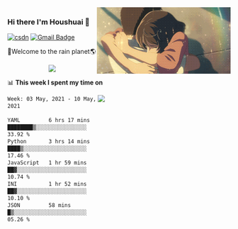 <img  align='right' height="150" src="https://github.com/LikeRainDay/LikeRainDay/blob/master/pic/img_rain_1.gif?raw=true">



### Hi there I'm Houshuai :lemon:

[![csdn](https://img.shields.io/badge/-csdn-c14438?style=flat-square&logo=c&logoColor=white)](https://blog.csdn.net/qq_15807167)
[![Gmail Badge](https://img.shields.io/badge/-gmail-c14438?style=flat-square&logo=Gmail&logoColor=white&link=mailto:houshuai0816@gmail.com)](mailto:houshuai0816@gmail.com)

🚀Welcome to the rain planet🌎

<center>
<img align='center'  src="https://source.unsplash.com/random/1200x600">
</center>

📊 **This week I spent my time on**

<img align='right'   width="300" src="https://github-readme-stats.vercel.app/api?username=LikeRainDay&show_icons=true&title_color=fff&icon_color=79ff97&text_color=9f9f9f&bg_color=151515">

<!--START_SECTION:waka-->
```text
Week: 03 May, 2021 - 10 May, 2021

YAML         6 hrs 17 mins   ████████▒░░░░░░░░░░░░░░░░   33.92 % 
Python       3 hrs 14 mins   ████▒░░░░░░░░░░░░░░░░░░░░   17.46 % 
JavaScript   1 hr 59 mins    ██▓░░░░░░░░░░░░░░░░░░░░░░   10.74 % 
INI          1 hr 52 mins    ██▓░░░░░░░░░░░░░░░░░░░░░░   10.10 % 
JSON         58 mins         █▒░░░░░░░░░░░░░░░░░░░░░░░   05.26 % 
```
<!--END_SECTION:waka-->

